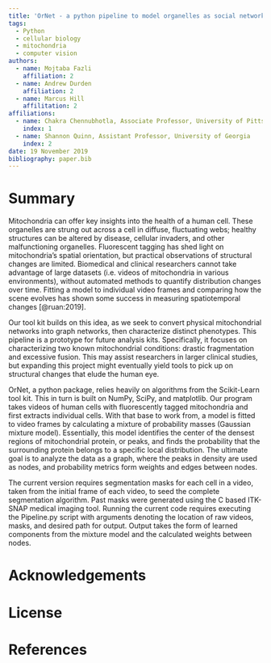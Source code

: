 ```yaml
---
title: 'OrNet - a python pipeline to model organelles as social networks'
tags:
  - Python
  - cellular biology
  - mitochondria
  - computer vision
authors:
  - name: Mojtaba Fazli
    affiliation: 2
  - name: Andrew Durden
    affiliation: 2
  - name: Marcus Hill
    affilitation: 2
affiliations:
  - name: Chakra Chennubhotla, Associate Professor, University of Pittsburgh
    index: 1
  - name: Shannon Quinn, Assistant Professor, University of Georgia
    index: 2
date: 19 November 2019
bibliography: paper.bib
---
```


# Summary

Mitochondria can offer key insights into the health of a human cell. These organelles are strung out across a cell in diffuse, fluctuating webs; healthy structures can be altered by disease, cellular invaders, and other malfunctioning organelles. Fluorescent tagging has shed light on mitochondria’s spatial orientation, but practical observations of structural changes are limited. Biomedical and clinical researchers cannot take advantage of large datasets (i.e. videos of mitochondria in various environments), without automated methods to quantify distribution changes over time. Fitting a model to individual video frames and comparing how the scene evolves has shown some success in measuring spatiotemporal changes [@ruan:2019]. 

Our tool kit builds on this idea, as we seek to convert physical mitochondrial networks into graph networks, then characterize distinct phenotypes. This pipeline is a prototype for future analysis kits. Specifically, it focuses on characterizing two known mitochondrial conditions: drastic fragmentation and excessive fusion. This may assist researchers in larger clinical studies, but expanding this project might eventually yield tools to pick up on structural changes that elude the human eye.

OrNet, a python package, relies heavily on algorithms from the Scikit-Learn tool kit. This in turn is built on NumPy, SciPy, and matplotlib. Our program takes videos of human cells with fluorescently tagged mitochondria and first extracts individual cells. With that base to work from, a model is fitted to video frames by calculating a mixture of probability masses (Gaussian mixture model). Essentially, this model identifies the center of the densest regions of mitochondrial protein, or peaks, and finds the probability that the surrounding protein belongs to a specific local distribution. The ultimate goal is to analyze the data as a graph, where the peaks in density are used as nodes, and probability metrics form weights and edges between nodes. 

The current version requires segmentation masks for each cell in a video, taken from the initial frame of each video, to seed the complete segmentation algorithm. Past masks were generated using the C based ITK-SNAP medical imaging tool. Running the current code requires executing the Pipeline.py script with arguments denoting the location of raw videos, masks, and desired path for output. Output takes the form of learned components from the mixture model and the calculated weights between nodes. 

# Acknowledgements

# License

# References

